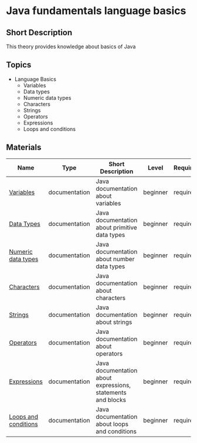 # Java fundamentals language basics

## Short Description

This theory provides knowledge about basics of Java

## Topics

* Language Basics
  * Variables
  * Data types
  * Numeric data types
  * Characters
  * Strings
  * Operators
  * Expressions
  * Loops and conditions

## Materials

| Name                                                                                        | Type          | Short Description                                           | Level    | Required | Estimation (h) |
|---------------------------------------------------------------------------------------------|---------------|-------------------------------------------------------------|----------|----------|----------------|
| [Variables](https://docs.oracle.com/javase/tutorial/java/nutsandbolts/variables.html)       | documentation | Java documentation about variables                          | beginner | required | 1              |
| [Data Types](https://docs.oracle.com/javase/tutorial/java/nutsandbolts/datatypes.html)      | documentation | Java documentation about primitive data types               | beginner | required | 1              |
| [Numeric data types](https://docs.oracle.com/javase/tutorial/java/data/numbers.html)        | documentation | Java documentation about number data types                  | beginner | required | 1              |
| [Characters](https://docs.oracle.com/javase/tutorial/java/data/characters.html)             | documentation | Java documentation about characters                         | beginner | required | 1              |
| [Strings](https://docs.oracle.com/javase/tutorial/java/data/strings.html)                   | documentation | Java documentation about strings                            | beginner | required | 1              |
| [Operators](https://docs.oracle.com/javase/tutorial/java/nutsandbolts/operators.html)       | documentation | Java documentation about operators                          | beginner | required | 1              |
| [Expressions](https://docs.oracle.com/javase/tutorial/java/nutsandbolts/expressions.html)   | documentation | Java documentation about expressions, statements and blocks | beginner | required | 1              |
| [Loops and conditions](https://docs.oracle.com/javase/tutorial/java/nutsandbolts/flow.html) | documentation | Java documentation about loops and conditions               | beginner | required | 1              |
